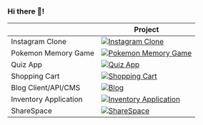 ### Hi there 👋!

|  | Project |
|---------|------|
| Instagram Clone | [![Instagram Clone](https://github-production-user-asset-6210df.s3.amazonaws.com/101876022/239614317-604d3b09-8392-4be1-9ef0-7055caf7cdfa.gif)](https://github.com/yhbe/Instagram) |
| Pokemon Memory Game | [![Pokemon Memory Game](https://github-production-user-asset-6210df.s3.amazonaws.com/101876022/239705934-72e0c00d-9b5e-4368-8d98-ee240e5d95d6.gif)](https://github.com/yhbe/PokemonMemoryGame) |
| Quiz App | [![Quiz App](https://github-production-user-asset-6210df.s3.amazonaws.com/101876022/239706165-b6f4805f-a7e6-4f81-bd2d-4d42d930cdff.gif)](https://github.com/yhbe/QuizzicalApp) |
| Shopping Cart | [![Shopping Cart](https://github-production-user-asset-6210df.s3.amazonaws.com/101876022/239615897-2dbf6a82-9a48-45bc-a153-c552d4d7363d.gif)](https://github.com/yhbe/ShoppingCart) |
| Blog Client/API/CMS| [![Blog](https://github-production-user-asset-6210df.s3.amazonaws.com/101876022/239617324-33f03098-f85a-4b31-ab5b-decf24e3e65c.gif)](https://github.com/yhbe/Blog-Client) |
| Inventory Application | [![Inventory Application](https://user-images.githubusercontent.com/101876022/222993013-4f7fcbbd-9cbf-44a5-9737-92b52c865d3c.gif)](https://github.com/yhbe/Inventory_Application) |
| ShareSpace | [![ShareSpace](https://github-production-user-asset-6210df.s3.amazonaws.com/101876022/239621455-e5eb74c0-717f-4fb8-8cd8-926100350ac6.png)](https://github.com/yhbe/ShareSpace) |




<!--
**yhbe/yhbe** is a ✨ _special_ ✨ repository because its `README.md` (this file) appears on your GitHub profile.

Here are some ideas to get you started:

- 🔭 I’m currently working on ...
- 🌱 I’m currently learning ...
- 👯 I’m looking to collaborate on ...
- 🤔 I’m looking for help with ...
- 💬 Ask me about ...
- 📫 How to reach me: ...
- 😄 Pronouns: ...
- ⚡ Fun fact: ...
-->
